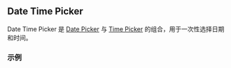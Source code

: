 ## Date Time Picker

Date Time Picker 是 [Date Picker](https://material.google.com/components/pickers.html#pickers-date-pickers) 与 [Time Picker](https://material.google.com/components/pickers.html#pickers-time-pickers) 的组合，用于一次性选择日期和时间。
### 示例
